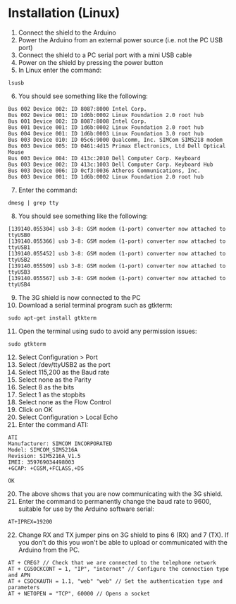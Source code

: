 # Installation (Linux)

1. Connect the shield to the Arduino
2. Power the Arduino from an external power source (i.e. not the PC USB port)
3. Connect the shield to a PC serial port with a mini USB cable
4. Power on the shield by pressing the power button
5. In Linux enter the command:
~~~
lsusb
~~~
6. You should see something like the following:
~~~
Bus 002 Device 002: ID 8087:8000 Intel Corp.
Bus 002 Device 001: ID 1d6b:0002 Linux Foundation 2.0 root hub
Bus 001 Device 002: ID 8087:8008 Intel Corp.
Bus 001 Device 001: ID 1d6b:0002 Linux Foundation 2.0 root hub
Bus 004 Device 001: ID 1d6b:0003 Linux Foundation 3.0 root hub
Bus 003 Device 010: ID 05c6:9000 Qualcomm, Inc. SIMCom SIM5218 modem
Bus 003 Device 005: ID 0461:4d15 Primax Electronics, Ltd Dell Optical Mouse
Bus 003 Device 004: ID 413c:2010 Dell Computer Corp. Keyboard
Bus 003 Device 002: ID 413c:1003 Dell Computer Corp. Keyboard Hub
Bus 003 Device 006: ID 0cf3:0036 Atheros Communications, Inc.
Bus 003 Device 001: ID 1d6b:0002 Linux Foundation 2.0 root hub
~~~
7. Enter the command:
~~~
dmesg | grep tty
~~~
8. You should see something like the following:
~~~
[139140.055304] usb 3-8: GSM modem (1-port) converter now attached to ttyUSB0
[139140.055366] usb 3-8: GSM modem (1-port) converter now attached to ttyUSB1
[139140.055452] usb 3-8: GSM modem (1-port) converter now attached to ttyUSB2
[139140.055509] usb 3-8: GSM modem (1-port) converter now attached to ttyUSB3
[139140.055567] usb 3-8: GSM modem (1-port) converter now attached to ttyUSB4
~~~
9. The 3G shield is now connected to the PC
10. Download a serial terminal program such as gtkterm:
~~~
sudo apt-get install gtkterm
~~~
11. Open the terminal using sudo to avoid any permission issues:
~~~
sudo gtkterm
~~~
12. Select Configuration > Port
13. Select /dev/ttyUSB2 as the port
14. Select 115,200 as the Baud rate
15. Select none as the Parity
16. Select 8 as the bits
17. Select 1 as the stopbits
18. Select none as the Flow Control
19. Click on OK
20. Select Configuration > Local Echo
19. Enter the command ATI:
~~~
ATI
Manufacturer: SIMCOM INCORPORATED
Model: SIMCOM_SIM5216A
Revision: SIM5216A_V1.5
IMEI: 359769034498003
+GCAP: +CGSM,+FCLASS,+DS

OK
~~~
20. The above shows that you are now communicating with the 3G shield.
21. Enter the command to permanently change the baud rate to 9600, suitable for use by the Arduino software serial:
~~~
AT+IPREX=19200
~~~
22. Change RX and TX jumper pins on 3G shield to pins 6 (RX) and 7 (TX).  If you don't do this you won't be able to upload or communicated with the Arduino from the PC.


~~~
AT + CREG? // Check that we are connected to the telephone network
AT + CGSOCKCONT = 1, "IP", "internet" // Configure the connection type and APN
AT + CSOCKAUTH = 1.1, "web" "web" // Set the authentication type and parameters
AT + NETOPEN = "TCP", 60000 // Opens a socket
~~~
